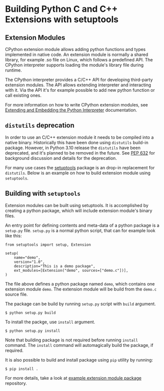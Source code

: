 # Building Python C and C++ Extensions with setuptools

## Extension Modules

CPython extension module allows adding python functions and types implemented in native code.
An extension module is normally a shared library, for example .so file on Linux,
which follows a predefined API.
The CPython interpreter supports loading the module's library file during runtime.

The CPython interpreter provides a C/C++ API for developing third-party extension modules.
The API allows extending interpreter and interacting with it. 
Via the API it's for example possible to add new python function or call existing ones.

For more information on how to write CPython extension modules, 
see [Extending and Embedding the Python Interpreter](https://docs.python.org/3/extending/) documentation.

## `distutils` deprecation

In order to use an C/C++ extension module it needs to be compiled into a native binary. 
Historically this have been done using `distutils` build-in package.
However, in Python 3.10 release the 
`distutils` have been deprecated, and it's planned to be removed in the future.
See [PEP 632](https://www.python.org/dev/peps/pep-0632/) for background discussion and details for the deprecation.

For many use cases the [setuptools](https://setuptools.pypa.io/en/latest/) package is an
drop-in replacement for `distutils`.
Below is an example on how to build extension module using `setuptools`.

## Building with `setuptools`

Extension modules can be built using setuptools.
It is accomplished by creating a python package,  which will include extension module's binary files.

An entry point for defining contents and meta-data of a python package is a `setup.py` file.
`setup.py` is a normal python script, that can for example look like this:

    from setuptools import setup, Extension
    
    setup(
        name="demo",
        version="1.0",
        description="This is a demo package",
        ext_modules=[Extension("demo", sources=["demo.c"])],
    )

The file above defines a python package named `demo`, which contains one extension module `demo`.
The extension module will be build from the `demo.c` source file.

The package can be build by running `setup.py` script with `build` argument.

    $ python setup.py build

To install the packge, use `install` argument.

    $ python setup.py install

Note that building package is not required before running `install` command.
The `install` command will automagically build the package, if required.

It is also possible to build and install package using `pip` utility by  running:

    $ pip install .

For more details, take a look at 
[example extension module package](https://github.com/elmjag/demo) repository.
